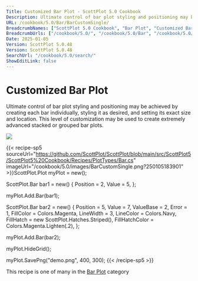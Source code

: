 ```yaml
---
Title: Customized Bar Plot - ScottPlot 5.0 Cookbook
Description: Ultimate control of bar plot styling and positioning may be achieved by creating each bar individually, styling it as desired, and setting its exact size and location. This level of customization may be used to create extremely advanced stacked or grouped bar plots.
URL: /cookbook/5.0/Bar/BarCustomSingle/
BreadcrumbNames: ["ScottPlot 5.0 Cookbook", "Bar Plot", "Customized Bar Plot"]
BreadcrumbUrls: ["/cookbook/5.0/", "/cookbook/5.0/Bar", "/cookbook/5.0/Bar/BarCustomSingle"]
Date: 2025-01-05
Version: ScottPlot 5.0.48
Version: ScottPlot 5.0.48
SearchUrl: "/cookbook/5.0/search/"
ShowEditLink: false
---
```



<div class='d-flex align-items-center mt-5'>
<h1 class='me-2 text-dark my-0 border-0'>Customized Bar Plot</h1>
</div>

Ultimate control of bar plot styling and positioning may be achieved by creating each bar individually, styling it as desired, and setting its exact size and location. This level of customization may be used to create extremely advanced stacked or grouped bar plots.

[![](/cookbook/5.0/images/BarCustomSingle.png?250105183901)](/cookbook/5.0/images/BarCustomSingle.png?250105183901)

{{< recipe-sp5 sourceUrl="https://github.com/ScottPlot/ScottPlot/blob/main/src/ScottPlot5/ScottPlot5%20Cookbook/Recipes/PlotTypes/Bar.cs" imageUrl="/cookbook/5.0/images/BarCustomSingle.png?250105183901" >}}ScottPlot.Plot myPlot = new();

ScottPlot.Bar bar1 = new()
{
    Position = 2,
    Value = 5,
};

myPlot.Add.Bar(bar1);

ScottPlot.Bar bar2 = new()
{
    Position = 5,
    Value = 7,
    ValueBase = 2,
    Error = 1,
    FillColor = Colors.Magenta,
    LineWidth = 3,
    LineColor = Colors.Navy,
    FillHatch = new ScottPlot.Hatches.Striped(),
    FillHatchColor = Colors.Magenta.Lighten(.2),
};

myPlot.Add.Bar(bar2);

myPlot.HideGrid();

myPlot.SavePng("demo.png", 400, 300);
{{< /recipe-sp5 >}}

<div class='my-5 text-center'>This recipe is one of many in the <a href='/cookbook/5.0/Bar'>Bar Plot</a> category</div>


